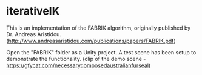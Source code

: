 # iterativeIK

This is an implementation of the FABRIK algorithm, originally published by Dr. Andreas Aristidou. 
(http://www.andreasaristidou.com/publications/papers/FABRIK.pdf)

Open the "FABRIK" folder as a Unity project. A test scene has been setup to demonstrate the functionality.
(clip of the demo scene - https://gfycat.com/necessarycomposedaustralianfurseal)
